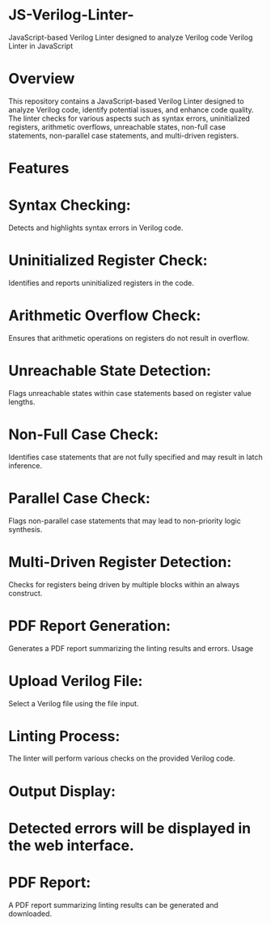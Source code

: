 # JS-Verilog-Linter-
JavaScript-based Verilog Linter designed to analyze Verilog code
Verilog Linter in JavaScript

# Overview
This repository contains a JavaScript-based Verilog Linter designed to analyze Verilog code, identify potential issues, and enhance code quality. The linter checks for various aspects such as syntax errors, uninitialized registers, arithmetic overflows, unreachable states, non-full case statements, non-parallel case statements, and multi-driven registers.

# Features
# Syntax Checking:

Detects and highlights syntax errors in Verilog code.
# Uninitialized Register Check:

Identifies and reports uninitialized registers in the code.
# Arithmetic Overflow Check:

Ensures that arithmetic operations on registers do not result in overflow.
# Unreachable State Detection:

Flags unreachable states within case statements based on register value lengths.
# Non-Full Case Check:

Identifies case statements that are not fully specified and may result in latch inference.
# Parallel Case Check:

Flags non-parallel case statements that may lead to non-priority logic synthesis.
# Multi-Driven Register Detection:

Checks for registers being driven by multiple blocks within an always construct.
# PDF Report Generation:

Generates a PDF report summarizing the linting results and errors.
Usage
# Upload Verilog File:

Select a Verilog file using the file input.
# Linting Process:

The linter will perform various checks on the provided Verilog code.
# Output Display:

# Detected errors will be displayed in the web interface.

# PDF Report:
A PDF report summarizing linting results can be generated and downloaded.
